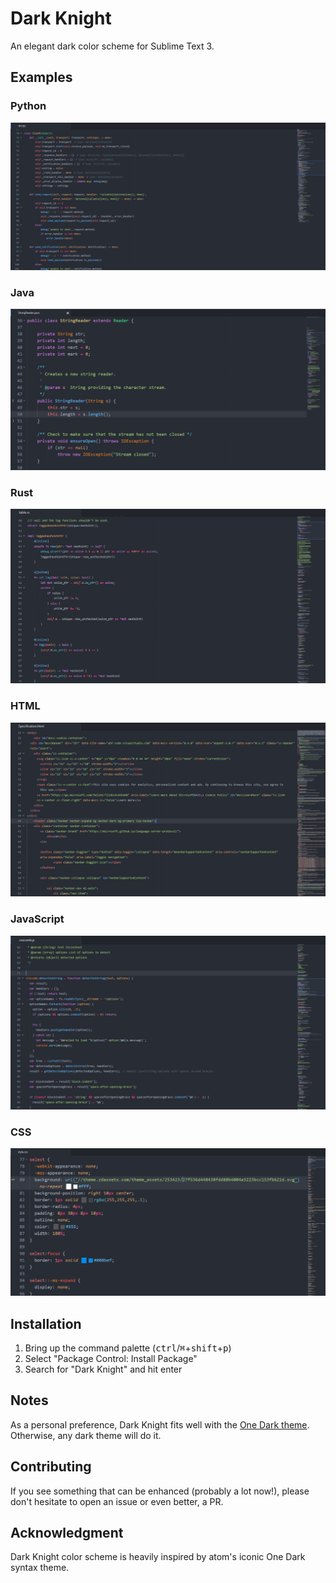 # Dark Knight

An elegant dark color scheme for Sublime Text 3.


## Examples

### Python

![Python](screenshots/python.png)

### Java

![Java](screenshots/java.png)

### Rust

![Rust](screenshots/rust.png)

### HTML

![HTML](screenshots/html.png)

### JavaScript

![JavaScript](screenshots/javascript.png)

### CSS

![CSS](screenshots/css.png)

## Installation

1. Bring up the command palette (<kbd>ctrl</kbd>/<kbd>⌘</kbd>+<kbd>shift</kbd>+<kbd>p</kbd>)
2. Select "Package Control: Install Package"
3. Search for "Dark Knight" and hit enter

## Notes

As a personal preference, Dark Knight fits well with the [One Dark theme](https://packagecontrol.io/packages/Theme%20-%20One%20Dark). Otherwise, any dark theme will do it.

## Contributing

If you see something that can be enhanced (probably a lot now!), please don't hesitate to open an issue or even better, a PR.

## Acknowledgment

Dark Knight color scheme is heavily inspired by atom's iconic One Dark syntax theme.
